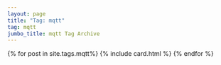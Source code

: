 ```yaml
---
layout: page
title: "Tag: mqtt"
tag: mqtt
jumbo_title: mqtt Tag Archive
---
```


{% for post in site.tags.mqtt%}
{% include card.html %}
{% endfor %}
